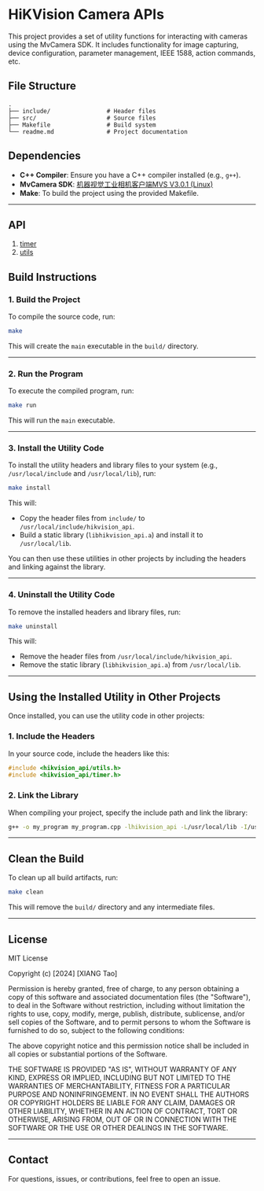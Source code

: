 

# HiKVision Camera APIs

This project provides a set of utility functions for interacting with cameras using the MvCamera SDK. It includes functionality for image capturing, device configuration, parameter management, IEEE 1588, action commands, etc.

## **File Structure**

```
.
├── include/                # Header files
├── src/                    # Source files
├── Makefile                # Build system
└── readme.md               # Project documentation
```

## **Dependencies**

- **C++ Compiler**: Ensure you have a C++ compiler installed (e.g., `g++`).
- **MvCamera SDK**: [机器视觉工业相机客户端MVS V3.0.1 (Linux)](https://www.hikrobotics.com/cn/machinevision/service/download/?module=0)
- **Make**: To build the project using the provided Makefile.

---

## **API**
1. [timer](https://github.com/leoxiang66/hikvision_camera_api/blob/cpp/include/timer.h)
2. [utils](https://github.com/leoxiang66/hikvision_camera_api/blob/cpp/include/utils.h)

## **Build Instructions**

### **1. Build the Project**

To compile the source code, run:

```sh
make
```

This will create the `main` executable in the `build/` directory.

---

### **2. Run the Program**

To execute the compiled program, run:

```sh
make run
```

This will run the `main` executable.

---

### **3. Install the Utility Code**

To install the utility headers and library files to your system (e.g., `/usr/local/include` and `/usr/local/lib`), run:

```sh
make install
```

This will:
- Copy the header files from `include/` to `/usr/local/include/hikvision_api`.
- Build a static library (`libhikvision_api.a`) and install it to `/usr/local/lib`.

You can then use these utilities in other projects by including the headers and linking against the library.

---

### **4. Uninstall the Utility Code**

To remove the installed headers and library files, run:

```sh
make uninstall
```

This will:
- Remove the header files from `/usr/local/include/hikvision_api`.
- Remove the static library (`libhikvision_api.a`) from `/usr/local/lib`.

---

## **Using the Installed Utility in Other Projects**

Once installed, you can use the utility code in other projects:

### **1. Include the Headers**

In your source code, include the headers like this:

```cpp
#include <hikvision_api/utils.h>
#include <hikvision_api/timer.h>
```

### **2. Link the Library**

When compiling your project, specify the include path and link the library:

```sh
g++ -o my_program my_program.cpp -lhikvision_api -L/usr/local/lib -I/usr/local/include
```

---

## **Clean the Build**

To clean up all build artifacts, run:

```sh
make clean
```

This will remove the `build/` directory and any intermediate files.

---

## **License**

MIT License

Copyright (c) [2024] [XIANG Tao]

Permission is hereby granted, free of charge, to any person obtaining a copy
of this software and associated documentation files (the "Software"), to deal
in the Software without restriction, including without limitation the rights
to use, copy, modify, merge, publish, distribute, sublicense, and/or sell
copies of the Software, and to permit persons to whom the Software is
furnished to do so, subject to the following conditions:

The above copyright notice and this permission notice shall be included in all
copies or substantial portions of the Software.

THE SOFTWARE IS PROVIDED "AS IS", WITHOUT WARRANTY OF ANY KIND, EXPRESS OR
IMPLIED, INCLUDING BUT NOT LIMITED TO THE WARRANTIES OF MERCHANTABILITY,
FITNESS FOR A PARTICULAR PURPOSE AND NONINFRINGEMENT. IN NO EVENT SHALL THE
AUTHORS OR COPYRIGHT HOLDERS BE LIABLE FOR ANY CLAIM, DAMAGES OR OTHER
LIABILITY, WHETHER IN AN ACTION OF CONTRACT, TORT OR OTHERWISE, ARISING FROM,
OUT OF OR IN CONNECTION WITH THE SOFTWARE OR THE USE OR OTHER DEALINGS IN THE
SOFTWARE.

---

## **Contact**

For questions, issues, or contributions, feel free to open an issue.

